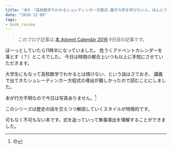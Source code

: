 ```yaml
---
title: "本9 「高校数学でわかるシュレディンガー方程式-量子力学を学びたい人、ほんとうに理解したい人へ」"
date: "2016-12-09"
tags:
- book_review
---
```


> このブログ記事は
> [本 Advent Calendar 2016](http://www.adventar.org/calendars/1845)
> 9日目の記事です。

ぼーっとしていたら11時半になっていました。
危うくアドベントカレンダーを落とす（？）ところでした。
今日は時間の都合上いつも以上に手短にさせていただきます。

大学生にもなって高校数学でわかるとは情けない、という話はさておき、
講義で出てきたシュレーディンガー方程式の導出が難しかったので読むことにしました。

本が行方不明なので今日は写真ありません。[^1]

このシリーズは歴史の話を交えつつ解説していくスタイルが特徴的です。

可もなく不可もない本です。式を追っていって無事導出を理解することができました。

[^1]: 😢


